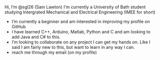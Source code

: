 Hi, I’m @sgl26 (Sam Lawton)
I'm currently a University of Bath student studying Intergrated Mechanical and Electrical Engineering (IMEE for short)
- I’m currently a beginner and am interested in improving my profile on GitHub
- I have learned C++, Arduino, Matlab, Python and C and am looking to add Java and C# to this. 
- I’m looking to collaborate on any project I can get my hands on. Like I said I am fairly new to this, but want to learn in any way I can.
- reach me through my email (on my profile)

<!---
sgl26/sgl26 is a ✨ special ✨ repository because its `README.md` (this file) appears on your GitHub profile.
You can click the Preview link to take a look at your changes.
--->
